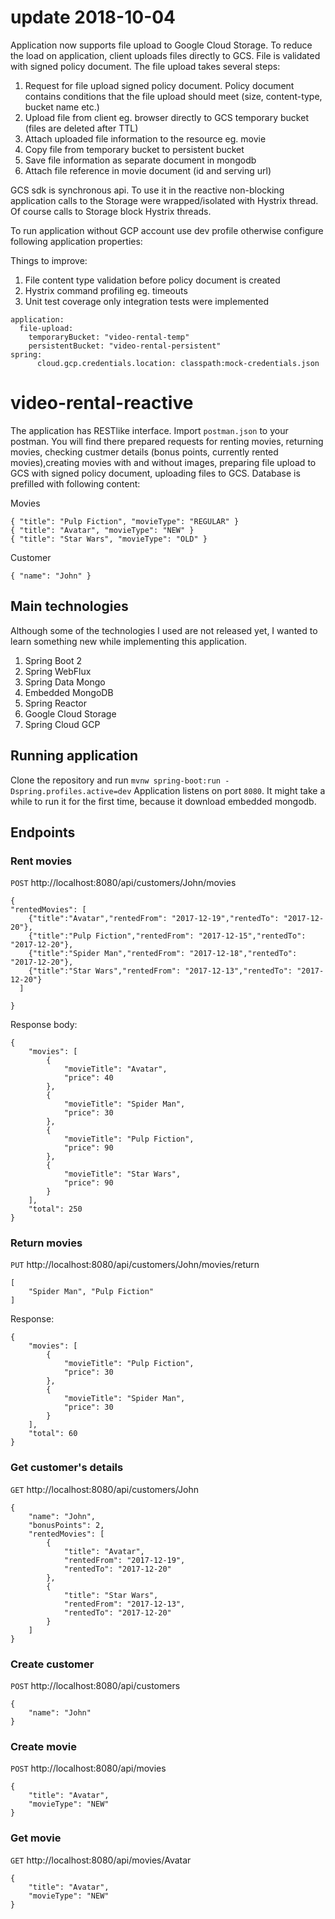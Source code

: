 # update 2018-10-04

Application now supports file upload to Google Cloud Storage. To reduce the load on application, client uploads files directly to GCS. File is validated with signed policy document. The file upload takes several steps:
1. Request for file upload signed policy document. Policy document contains conditions that the file upload should meet (size, content-type, bucket name etc.)
2. Upload file from client eg. browser directly to GCS temporary bucket (files are deleted after TTL)
3. Attach uploaded file information to the resource eg. movie
4. Copy file from temporary bucket to persistent bucket
5. Save file information as separate document in mongodb
6. Attach file reference in movie document (id and serving url)

GCS sdk is synchronous api. To use it in the reactive non-blocking application calls to the Storage were wrapped/isolated with Hystrix thread. Of course calls to Storage block Hystrix threads.

To run application without GCP account use dev profile otherwise configure following application properties:

Things to improve:
1. File content type validation before policy document is created
2. Hystrix command profiling eg. timeouts
3. Unit test coverage only integration tests were implemented

```
application:
  file-upload:
    temporaryBucket: "video-rental-temp"
    persistentBucket: "video-rental-persistent"
spring:
      cloud.gcp.credentials.location: classpath:mock-credentials.json
```


# video-rental-reactive
The application has RESTlike interface. Import `postman.json` to your postman. You will find there prepared requests for renting movies, returning movies, checking custmer details (bonus points, currently rented movies),creating movies with and without images, preparing file upload to GCS with signed policy document, uploading files to GCS. Database is prefilled with following content:

Movies
```
{ "title": "Pulp Fiction", "movieType": "REGULAR" }
{ "title": "Avatar", "movieType": "NEW" }
{ "title": "Star Wars", "movieType": "OLD" }
```
Customer
```
{ "name": "John" }
```
## Main technologies
Although some of the technologies I used are not released yet, I wanted to learn something new while implementing this application.
1. Spring Boot 2
2. Spring WebFlux
3. Spring Data Mongo
4. Embedded MongoDB
5. Spring Reactor
6. Google Cloud Storage
7. Spring Cloud GCP

## Running application
Clone the repository and run `mvnw spring-boot:run -Dspring.profiles.active=dev` Application listens on port `8080`. It might take a while to run it for the first time, because it download embedded mongodb.

## Endpoints

### Rent movies
`POST` http://localhost:8080/api/customers/John/movies
```
{
"rentedMovies": [
	{"title":"Avatar","rentedFrom": "2017-12-19","rentedTo": "2017-12-20"},
	{"title":"Pulp Fiction","rentedFrom": "2017-12-15","rentedTo": "2017-12-20"},
	{"title":"Spider Man","rentedFrom": "2017-12-18","rentedTo": "2017-12-20"},
	{"title":"Star Wars","rentedFrom": "2017-12-13","rentedTo": "2017-12-20"}
  ]

}

```
Response body:
```
{
    "movies": [
        {
            "movieTitle": "Avatar",
            "price": 40
        },
        {
            "movieTitle": "Spider Man",
            "price": 30
        },
        {
            "movieTitle": "Pulp Fiction",
            "price": 90
        },
        {
            "movieTitle": "Star Wars",
            "price": 90
        }
    ],
    "total": 250
}
```
### Return movies
`PUT` http://localhost:8080/api/customers/John/movies/return
```
[
	"Spider Man", "Pulp Fiction"
]
```
Response:
```
{
    "movies": [
        {
            "movieTitle": "Pulp Fiction",
            "price": 30
        },
        {
            "movieTitle": "Spider Man",
            "price": 30
        }
    ],
    "total": 60
}
```
### Get customer's details
`GET` http://localhost:8080/api/customers/John
```
{
    "name": "John",
    "bonusPoints": 2,
    "rentedMovies": [
        {
            "title": "Avatar",
            "rentedFrom": "2017-12-19",
            "rentedTo": "2017-12-20"
        },
        {
            "title": "Star Wars",
            "rentedFrom": "2017-12-13",
            "rentedTo": "2017-12-20"
        }
    ]
}
```

### Create customer 
`POST` http://localhost:8080/api/customers
```
{
	"name": "John"
}
```

### Create movie
`POST` http://localhost:8080/api/movies
```
{
	"title": "Avatar",
	"movieType": "NEW"
}
```

### Get movie
`GET` http://localhost:8080/api/movies/Avatar
```
{
	"title": "Avatar",
	"movieType": "NEW"
}
```
